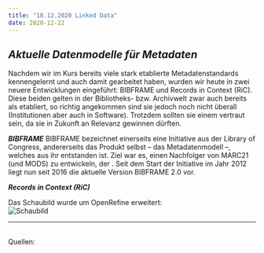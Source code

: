 ```yaml
---
title: "18.12.2020 Linked Data"
date: 2020-12-22
---
```


## *Aktuelle Datenmodelle für Metadaten*

Nachdem wir im Kurs bereits viele stark etablierte Metadatenstandards kennengelernt und auch damit gearbeitet haben, wurden wir heute in zwei neuere Entwicklungen eingeführt: BIBFRAME und Records in Context (RiC). Diese beiden gelten in der Bibliotheks- bzw. Archivwelt zwar auch bereits als etabliert, so richtig angekommen sind sie jedoch noch nicht überall (Institutionen aber auch in Software). Trotzdem sollten sie einem vertraut sein, da sie in Zukunft an Relevanz gewinnen dürften.

***BIBFRAME*** 
BIBFRAME bezeichnet einerseits eine Initiative aus der Library of Congress, andererseits das Produkt selbst – das Metadatenmodell –, welches aus ihr entstanden ist. Ziel war es, einen Nachfolger von MARC21 (und MODS) zu entwickeln, der . Seit dem Start der Initiative im Jahr 2012 liegt nun seit 2016 die aktuelle Version BIBFRAME 2.0 vor. 


***Records in Context (RiC)***  







Das Schaubild wurde um OpenRefine erweitert:  
![Schaubild]({{site.baseurl}}/images/schaubild_neu.png) 


---  
<br>
Quellen: 
